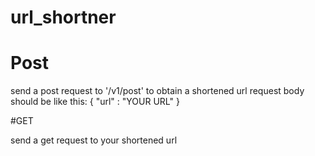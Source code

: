 # url_shortner

# Post

send a post request to '/v1/post' to obtain a shortened url
request body should be like this: {
  "url" : "YOUR URL"
 }
 
#GET

send a get request to your shortened url
  
